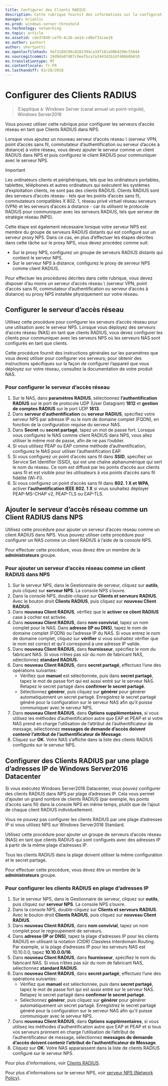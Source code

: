 ```yaml
---
title: Configurer des Clients RADIUS
description: Cette rubrique fournit des informations sur la configuration des Clients RADIUS pour le serveur NPS dans Windows Server2016.
manager: brianlic
ms.prod: windows-server-threshold
ms.technology: networking
ms.topic: article
ms.assetid: cde37849-ce79-4c26-aa14-cd0ef31cae18
ms.author: pashort
author: shortpatti
ms.openlocfilehash: 9af3189199c8282394ca34f181a90b4290c55044
ms.sourcegitcommit: 19d9da87d87c9eefbca7a3443d2b1df486b0b010
ms.translationtype: MT
ms.contentlocale: fr-FR
ms.lasthandoff: 03/28/2018
---
```

# <a name="configure-radius-clients"></a>Configurer des Clients RADIUS

>S’applique à: Windows Server (canal annuel un point-virgule), Windows Server2016

Vous pouvez utiliser cette rubrique pour configurer les serveurs d’accès réseau en tant que Clients RADIUS dans NPS.

Lorsque vous ajoutez un nouveau serveur d’accès réseau \ (serveur VPN, point d’accès sans fil, commutateur d’authentification ou serveur d’accès à distance) à votre réseau, vous devez ajouter le serveur comme un client RADIUS dans NPS et puis configurez le client RADIUS pour communiquer avec le serveur NPS.

>[!IMPORTANT]
>Les ordinateurs clients et périphériques, tels que les ordinateurs portables, tablettes, téléphones et autres ordinateurs qui exécutent les systèmes d’exploitation clients, ne sont pas des clients RADIUS. Clients RADIUS sont des serveurs d’accès réseau - tels que les points d’accès sans fil, commutateurs compatibles X 802. 1, réseau privé virtuel réseau serveurs (VPN) et les serveurs d’accès à distance - car ils utilisent le protocole RADIUS pour communiquer avec les serveurs RADIUS, tels que serveur de stratégie réseau \(NPS\).

Cette étape est également nécessaire lorsque votre serveur NPS est membre du groupe de serveurs RADIUS distants qui est configuré sur un serveur proxy NPS. Dans ce cas, en plus d’effectuer les étapes décrites dans cette tâche sur le proxy NPS, vous devez procédez comme suit:

- Sur le proxy NPS, configurez un groupe de serveurs RADIUS distants qui contient le serveur NPS.
- Sur le serveur NPS à distance, configurez le proxy de serveur NPS comme client RADIUS.

Pour effectuer les procédures décrites dans cette rubrique, vous devez disposer d’au moins un serveur d’accès réseau \ (serveur VPN, point d’accès sans fil, commutateur d’authentification ou serveur d’accès à distance) ou proxy NPS installée physiquement sur votre réseau.

## <a name="configure-the-network-access-server"></a>Configurer le serveur d’accès réseau

Utilisez cette procédure pour configurer les serveurs d’accès réseau pour une utilisation avec le serveur NPS. Lorsque vous déployez des serveurs d’accès réseau (NAS) en tant que clients RADIUS, vous devez configurer les clients pour communiquer avec les serveurs NPS où les serveurs NAS sont configurés en tant que clients.

Cette procédure fournit des instructions générales sur les paramètres que vous devez utiliser pour configurer vos serveurs; pour obtenir des instructions spécifiques sur la façon de configurer l’appareil que vous déployez sur votre réseau, consultez la documentation de votre produit NAS.

### <a name="to-configure-the-network-access-server"></a>Pour configurer le serveur d’accès réseau

1. Sur le NAS, dans **paramètres RADIUS**, sélectionnez **l’authentification RADIUS** sur le port de protocole UDP (User Datagram) **1812** et **gestion de comptes RADIUS** sur le port UDP **1813**.
2. Dans **serveur d’authentification** ou **serveur RADIUS**, spécifiez votre serveur NPS par adresse IP ou le nom de domaine complet (FQDN), en fonction de la configuration requise du serveur NAS. 
3. Dans **Secret** ou **secret partagé**, tapez un mot de passe fort. Lorsque vous configurez le NAS comme client RADIUS dans NPS, vous allez utiliser le même mot de passe, afin de ne pas l’oublier.
4. Si vous utilisez PEAP ou EAP comme méthode d’authentification, configurez le NAS pour utiliser l’authentification EAP.
5. Si vous configurez un point d’accès sans fil dans **SSID**, spécifiez un Service Set Identifier \(SSID\), qui est une chaîne alphanumérique qui sert le nom du réseau. Ce nom est diffusé par les points d’accès aux clients sans fil et est visible pour les utilisateurs à vos points d’accès sans fil fidélité \(Wi-Fi\).
6. Si vous configurez un point d’accès sans fil dans **802. 1 X et WPA**, activer **l’authentification IEEE 802. 1 X** si vous souhaitez déployer PEAP-MS-CHAP v2, PEAP-TLS ou EAP-TLS.

## <a name="add-the-network-access-server-as-a-radius-client-in-nps"></a>Ajouter le serveur d’accès réseau comme un Client RADIUS dans NPS

Utilisez cette procédure pour ajouter un serveur d’accès réseau comme un client RADIUS dans NPS. Vous pouvez utiliser cette procédure pour configurer un NAS comme un client RADIUS à l’aide de la console NPS.

Pour effectuer cette procédure, vous devez être un membre de la **administrateurs** groupe.

### <a name="to-add-a-network-access-server-as-a-radius-client-in-nps"></a>Pour ajouter un serveur d’accès réseau comme un client RADIUS dans NPS

1. Sur le serveur NPS, dans le Gestionnaire de serveur, cliquez sur **outils**, puis cliquez sur **serveur NPS**. La console NPS s’ouvre.
2. Dans la console NPS, double-cliquez sur **Clients et serveurs RADIUS**. Avec le bouton droit **Clients RADIUS**, puis cliquez sur **nouveau Client RADIUS**. 
3. Dans **nouveau Client RADIUS**, vérifiez que le **activer ce client RADIUS** case à cocher est activée.
4. Dans **nouveau Client RADIUS**, dans **nom convivial**, tapez un nom complet pour le NAS. Dans **adresse (IP ou DNS)**, tapez le nom de domaine complet (FQDN) ou l’adresse IP du NAS. Si vous entrez le nom de domaine complet, cliquez sur **vérifier** si vous souhaitez vérifier que le nom est correct et qu’il correspond à une adresse IP valide. 
5. Dans **nouveau Client RADIUS**, dans **fournisseur**, spécifiez le nom du fabricant NAS. Si vous n’êtes pas sûr du nom de fabricant NAS, sélectionnez **standard RADIUS**.
6. Dans **nouveau Client RADIUS**, dans **secret partagé**, effectuez l’une des opérations suivantes:
    - Vérifiez que **manuel** est sélectionnée, puis dans **secret partagé**, tapez le mot de passe fort qui est aussi entré sur le serveur NAS. Retapez le secret partagé dans **confirmer le secret partagé**.
    - Sélectionnez **générer**, puis cliquez sur **générer** pour générer automatiquement un secret partagé. Enregistrez le secret partagé généré pour la configuration sur le serveur NAS afin qu’il puisse communiquer avec le serveur NPS.
7. Dans **nouveau Client RADIUS**, dans **Options supplémentaires**, si vous utilisez les méthodes d’authentification autre que EAP et PEAP et si votre NAS prend en charge l’utilisation de l’attribut de l’authentificateur de message, sélectionnez **messages de demande d’accès doivent contenir l’attribut de l’authentificateur de Message**.
8. Cliquez sur **OK**. Votre NAS s’affiche dans la liste des clients RADIUS configurés sur le serveur NPS.

## <a name="configure-radius-clients-by-ip-address-range-in-windows-server-2016-datacenter"></a>Configurer des Clients RADIUS par une plage d’adresses IP de Windows Server2016 Datacenter

Si vous exécutez Windows Server2016 Datacenter, vous pouvez configurer des clients RADIUS dans NPS par plage d’adresses IP. Cela vous permet d’ajouter un grand nombre de clients RADIUS (par exemple, les points d’accès sans fil) dans la console NPS en même temps, plutôt que de l’ajout de chaque client RADIUS individuellement.

Vous ne pouvez pas configurer les clients RADIUS par une plage d’adresses IP si vous utilisez NPS sur Windows Server2016 Standard.

Utilisez cette procédure pour ajouter un groupe de serveurs d’accès réseau (NAS) en tant que clients RADIUS qui sont configurés avec des adresses IP à partir de la même plage d’adresses IP.

Tous les clients RADIUS dans la plage doivent utiliser la même configuration et le secret partagé.

Pour effectuer cette procédure, vous devez être un membre de la **administrateurs** groupe.

### <a name="to-set-up-radius-clients-by-ip-address-range"></a>Pour configurer les clients RADIUS en plage d’adresses IP

1. Sur le serveur NPS, dans le Gestionnaire de serveur, cliquez sur **outils**, puis cliquez sur **serveur NPS**. La console NPS s’ouvre.
2. Dans la console NPS, double-cliquez sur **Clients et serveurs RADIUS**. Avec le bouton droit **Clients RADIUS**, puis cliquez sur **nouveau Client RADIUS**.
3. Dans **nouveau Client RADIUS**, dans **nom convivial**, tapez un nom complet pour le regroupement de serveurs.
4. Dans **adresse \(IP or DNS\)**, tapez la plage d’adresses IP pour les clients RADIUS en utilisant la notation \(CIDR\) Classless Interdomain Routing. Par exemple, si la plage d’adresses IP pour les serveurs NAS est 10.10.0.0, tapez **10.10.0.0/16**.
5. Dans **nouveau Client RADIUS**, dans **fournisseur**, spécifiez le nom du fabricant NAS. Si vous n’êtes pas sûr du nom de fabricant NAS, sélectionnez **standard RADIUS**.
6. Dans **nouveau Client RADIUS**, dans **secret partagé**, effectuez l’une des opérations suivantes:
    - Vérifiez que **manuel** est sélectionnée, puis dans **secret partagé**, tapez le mot de passe fort qui est aussi entré sur le serveur NAS. Retapez le secret partagé dans **confirmer le secret partagé**.
    - Sélectionnez **générer**, puis cliquez sur **générer** pour générer automatiquement un secret partagé. Enregistrez le secret partagé généré pour la configuration sur le serveur NAS afin qu’il puisse communiquer avec le serveur NPS.
7. Dans **nouveau Client RADIUS**, dans **Options supplémentaires**, si vous utilisez les méthodes d’authentification autre que EAP et PEAP et si tous vos serveurs prennent en charge l’utilisation de l’attribut de l’authentificateur de message, sélectionnez **messages de demande d’accès doivent contenir l’attribut de l’authentificateur de Message**.
8. Cliquez sur **OK**. Votre NAS apparaissent dans la liste de clients RADIUS configuré sur le serveur NPS.

Pour plus d’informations, voir [Clients RADIUS](nps-radius-clients.md).

Pour plus d’informations sur le serveur NPS, voir [serveur NPS (Network Policy)](nps-top.md).